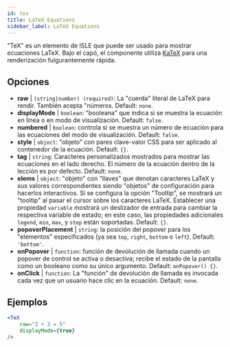 ```yaml
---
id: tex
title: LaTeX Equations
sidebar_label: LaTeX Equations
---
```


"TeX" es un elemento de ISLE que puede ser usado para mostrar ecuaciones LaTeX. Bajo el capó, el componente utiliza [KaTeX](https://github.com/Khan/KaTeX) para una renderización fulgurantemente rápida.

## Opciones

* __raw__ | `(string|number) (required)`: La "cuerda" literal de LaTeX para rendir. También acepta "números. Default: `none`.
* __displayMode__ | `boolean`: "booleana" que indica si se muestra la ecuación en línea o en modo de visualización. Default: `false`.
* __numbered__ | `boolean`: controla si se muestra un número de ecuación para las ecuaciones del modo de visualización. Default: `false`.
* __style__ | `object`: "objeto" con pares clave-valor CSS para ser aplicado al contenedor de la ecuación. Default: `{}`.
* __tag__ | `string`: Caracteres personalizados mostrados para mostrar las ecuaciones en el lado derecho. El número de la ecuación dentro de la lección es por defecto. Default: `none`.
* __elems__ | `object`: "objeto" con "llaves" que denotan caracteres LaTeX y sus valores correspondientes siendo "objetos" de configuración para hacerlos interactivos. Si se configura la opción "Tooltip", se mostrará un "tooltip" al pasar el cursor sobre los caracteres LaTeX. Establecer una propiedad `variable` mostrará un deslizador de entrada para cambiar la respectiva variable de estado; en este caso, las propiedades adicionales `legend`, `min`, `max`, y `step` están soportadas. Default: `{}`.
* __popoverPlacement__ | `string`: la posición del popover para los "elementos" especificados (ya sea `top`, `right`, `bottom` o `left`). Default: `'bottom'`.
* __onPopover__ | `function`: función de devolución de llamada cuando un popover de control se activa o desactiva; recibe el estado de la pantalla como un booleano como su único argumento. Default: `onPopover() {}`.
* __onClick__ | `function`: La "función" de devolución de llamada es invocada cada vez que un usuario hace clic en la ecuación. Default: `none`.


## Ejemplos

```jsx live
<TeX
    raw="2 + 3 = 5"
    displayMode={true}
/>
```



